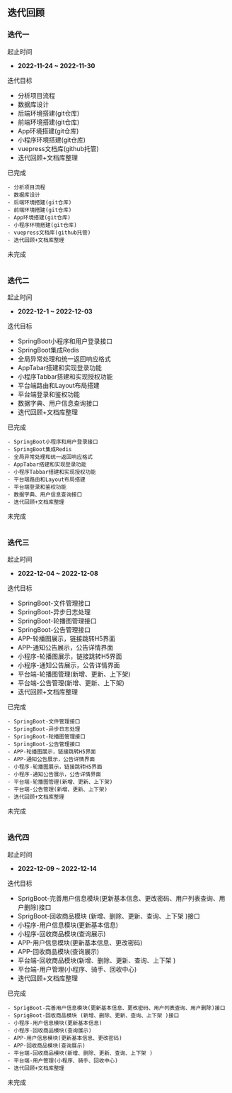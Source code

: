## 迭代回顾

### 迭代一

起止时间

+ **2022-11-24 ~ 2022-11-30**

迭代目标

- 分析项目流程
- 数据库设计
- 后端环境搭建(git仓库)
- 前端环境搭建(git仓库)
- App环境搭建(git仓库)
- 小程序环境搭建(git仓库)
- vuepress文档库(github托管)
- 迭代回顾+文档库整理



已完成

```
- 分析项目流程
- 数据库设计
- 后端环境搭建(git仓库)
- 前端环境搭建(git仓库)
- App环境搭建(git仓库)
- 小程序环境搭建(git仓库)
- vuepress文档库(github托管)
- 迭代回顾+文档库整理
```



未完成

```

```



### 迭代二

起止时间

+ **2022-12-1 ~ 2022-12-03**

迭代目标

- SpringBoot小程序和用户登录接口
- SpringBoot集成Redis
- 全局异常处理和统一返回响应格式
- AppTabar搭建和实现登录功能
- 小程序Tabbar搭建和实现授权功能
- 平台端路由和Layout布局搭建
- 平台端登录和鉴权功能
- 数据字典、用户信息查询接口
- 迭代回顾+文档库整理



已完成

```
- SpringBoot小程序和用户登录接口
- SpringBoot集成Redis
- 全局异常处理和统一返回响应格式
- AppTabar搭建和实现登录功能
- 小程序Tabbar搭建和实现授权功能
- 平台端路由和Layout布局搭建
- 平台端登录和鉴权功能
- 数据字典、用户信息查询接口
- 迭代回顾+文档库整理
```



未完成

```
```



### 迭代三

起止时间

+ **2022-12-04 ~ 2022-12-08**

迭代目标

- SpringBoot-文件管理接口
- SpringBoot-异步日志处理
- SpringBoot-轮播图管理接口
- SpringBoot-公告管理接口
- APP-轮播图展示，链接跳转H5界面
- APP-通知公告展示，公告详情界面
- 小程序-轮播图展示，链接跳转H5界面
- 小程序-通知公告展示，公告详情界面
- 平台端-轮播图管理(新增、更新、上下架)
- 平台端-公告管理(新增、更新、上下架)
- 迭代回顾+文档库整理



已完成

```
- SpringBoot-文件管理接口
- SpringBoot-异步日志处理
- SpringBoot-轮播图管理接口
- SpringBoot-公告管理接口
- APP-轮播图展示，链接跳转H5界面
- APP-通知公告展示，公告详情界面
- 小程序-轮播图展示，链接跳转H5界面
- 小程序-通知公告展示，公告详情界面
- 平台端-轮播图管理(新增、更新、上下架)
- 平台端-公告管理(新增、更新、上下架)
- 迭代回顾+文档库整理
```



未完成

```

```



### 迭代四

起止时间

+ **2022-12-09 ~ 2022-12-14**

迭代目标

- SprigBoot-完善用户信息模块(更新基本信息、更改密码、用户列表查询、用户删除)接口
- SprigBoot-回收商品模块 (新增、删除、更新、查询、上下架 )接口
- 小程序-用户信息模块(更新基本信息)
- 小程序-回收商品模块(查询展示)
- APP-用户信息模块(更新基本信息、更改密码)
- APP-回收商品模块(查询展示)
- 平台端-回收商品模块(新增、删除、更新、查询、上下架 )
- 平台端-用户管理(小程序、骑手、回收中心)
- 迭代回顾+文档库整理

已完成

```
- SprigBoot-完善用户信息模块(更新基本信息、更改密码、用户列表查询、用户删除)接口
- SprigBoot-回收商品模块 (新增、删除、更新、查询、上下架 )接口
- 小程序-用户信息模块(更新基本信息)
- 小程序-回收商品模块(查询展示)
- APP-用户信息模块(更新基本信息、更改密码)
- APP-回收商品模块(查询展示)
- 平台端-回收商品模块(新增、删除、更新、查询、上下架 )
- 平台端-用户管理(小程序、骑手、回收中心)
- 迭代回顾+文档库整理
```



未完成

```
```


